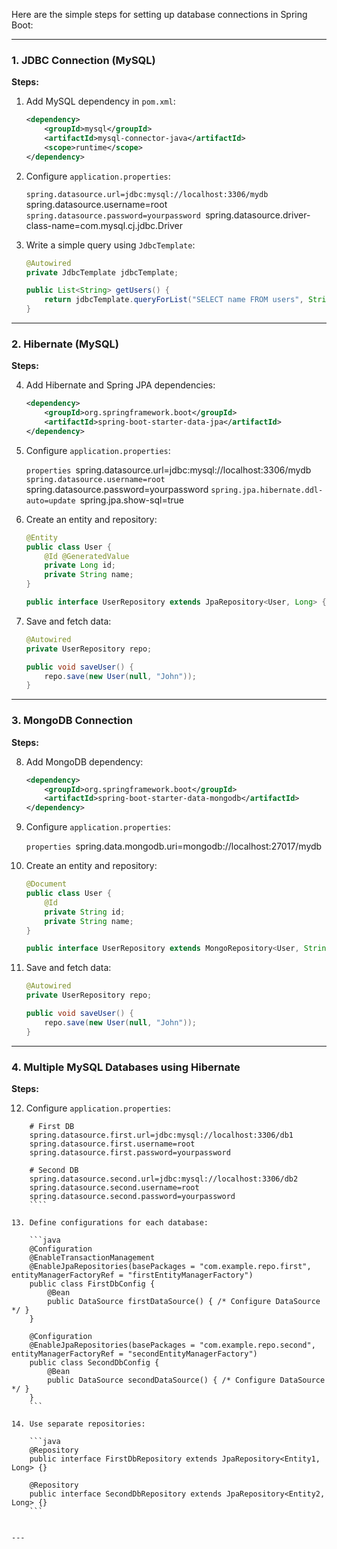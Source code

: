 Here are the simple steps for setting up database connections in Spring Boot:

---
### **1. JDBC Connection (MySQL)**

**Steps:**

1. Add MySQL dependency in `pom.xml`:
    
    ```xml
    <dependency>
        <groupId>mysql</groupId>
        <artifactId>mysql-connector-java</artifactId>
        <scope>runtime</scope>
    </dependency>
    ```
    
2. Configure `application.properties`:
       
    ``spring.datasource.url=jdbc:mysql://localhost:3306/mydb
    ``spring.datasource.username=root
    ``spring.datasource.password=yourpassword
    ``spring.datasource.driver-class-name=com.mysql.cj.jdbc.Driver   
    
3. Write a simple query using `JdbcTemplate`:
    
    ```java
    @Autowired
    private JdbcTemplate jdbcTemplate;
    
    public List<String> getUsers() {
        return jdbcTemplate.queryForList("SELECT name FROM users", String.class);
    }
    ```
    

---
### **2. Hibernate (MySQL)**

**Steps:**

4. Add Hibernate and Spring JPA dependencies:
    
    ```xml
    <dependency>
        <groupId>org.springframework.boot</groupId>
        <artifactId>spring-boot-starter-data-jpa</artifactId>
    </dependency>
    ```
    
5. Configure `application.properties`:
    
    ``properties
    ``spring.datasource.url=jdbc:mysql://localhost:3306/mydb
    ``spring.datasource.username=root
    ``spring.datasource.password=yourpassword
    ``spring.jpa.hibernate.ddl-auto=update
    ``spring.jpa.show-sql=true    
    
6. Create an entity and repository:
    
    ```java
    @Entity
    public class User {
        @Id @GeneratedValue
        private Long id;
        private String name;
    }
    
    public interface UserRepository extends JpaRepository<User, Long> {}
    ```
    
7. Save and fetch data:
    
    ```java
    @Autowired
    private UserRepository repo;
    
    public void saveUser() {
        repo.save(new User(null, "John"));
    }
    ```
    

---

### **3. MongoDB Connection**

**Steps:**

8. Add MongoDB dependency:
    
    ```xml
    <dependency>
        <groupId>org.springframework.boot</groupId>
        <artifactId>spring-boot-starter-data-mongodb</artifactId>
    </dependency>
    ```
    
9. Configure `application.properties`:
    
    ``properties
    ``spring.data.mongodb.uri=mongodb://localhost:27017/mydb
    
10. Create an entity and repository:
    
    ```java
    @Document
    public class User {
        @Id
        private String id;
        private String name;
    }
    
    public interface UserRepository extends MongoRepository<User, String> {}
    ```
    
11. Save and fetch data:
    
    ```java
    @Autowired
    private UserRepository repo;
    
    public void saveUser() {
        repo.save(new User(null, "John"));
    }
    ```
    

---

### **4. Multiple MySQL Databases using Hibernate**

**Steps:**

12. Configure `application.properties`:
    
```properties
    # First DB
    spring.datasource.first.url=jdbc:mysql://localhost:3306/db1
    spring.datasource.first.username=root
    spring.datasource.first.password=yourpassword
    
    # Second DB
    spring.datasource.second.url=jdbc:mysql://localhost:3306/db2
    spring.datasource.second.username=root
    spring.datasource.second.password=yourpassword
    ````
    
13. Define configurations for each database:
    
    ```java
    @Configuration
    @EnableTransactionManagement
    @EnableJpaRepositories(basePackages = "com.example.repo.first", entityManagerFactoryRef = "firstEntityManagerFactory")
    public class FirstDbConfig {
        @Bean
        public DataSource firstDataSource() { /* Configure DataSource */ }
    }
    
    @Configuration
    @EnableJpaRepositories(basePackages = "com.example.repo.second", entityManagerFactoryRef = "secondEntityManagerFactory")
    public class SecondDbConfig {
        @Bean
        public DataSource secondDataSource() { /* Configure DataSource */ }
    }
    ```
    
14. Use separate repositories:
    
    ```java
    @Repository
    public interface FirstDbRepository extends JpaRepository<Entity1, Long> {}
    
    @Repository
    public interface SecondDbRepository extends JpaRepository<Entity2, Long> {}
    ```
    

---
